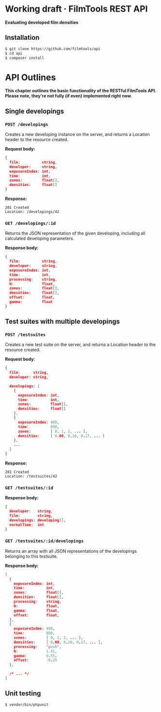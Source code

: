 # Working draft · FilmTools REST API

**Evaluating developed film densities**

## Installation

```bash
$ git clone https://github.com/filmtools/api
$ cd api
$ composer install
```

# API Outlines

**This chapter outlines the basic functionality of the RESTful FilmTools API. Please note, they're not fully (if even) implemented right now.**



## Single developings

### `POST /developings`

Creates a new developing instance on the server, and returns a Location header to the resource created.

**Request body:**

```json
{
  film:          string,
  developer:     string,
  exposureIndex: int,
  time:          int,
  zones:         float[],
  densities:     float[]
}
```

**Response:**

```
201 Created
Location: /developings/42
```



### `GET /developings/:id`

Returns the JSON representation of the given developing, including all calculated developing parameters.

**Response body:**

```json
{
  film:          string,
  developer:     string,
  exposureIndex: int,  
  time:          int,
  processing:    string,
  N:             float,
  zones:         float[],
  densities:     float[],
  offset:        float,
  gamma:         float
}
```

## Test suites with multiple developings

### `POST /testsuites`

Creates a new test suite on the server, and returns a Location header to the resource created.

**Request body:**

```json
{
  film:      string,
  developer: string,
  
  developings: [
    {
      exposureIndex: int,
      time:          int,
      zones:         float[],
      densities:     float[]
    },
    {
      exposureIndex: 400,
      time:          600,
      zones:         [ 0, 1, 2, ... ],
      densities:     [ 0.00, 0.10, 0.17, ... ]
    },
    ...
  ]
}
```

**Response:**

```
201 Created
Location: /testsuites/42
```

### `GET /testsuites/:id`

**Response body:**

```json
{
  developer:   string,
  film:        string,
  developings: developing[],
  normalTime:  int
}
```

### `GET /testsuites/:id/developings`

Returns an array with all JSON representations of the developings belonging to this testsuite.

**Response body:**

```json
[
  {
    exposureIndex: int,
    time:          int,
    zones:         float[],
    densities:     float[],
    processing:    string,
    N:             float,
    gamma:         float,    
    offset:        float,
  },
  {
    exposureIndex: 400,
    time:          800,
    zones:         [ 0, 1, 2, ... ],
    densities:     [ 0.00, 0.10, 0.17, ... ],
    processing:    "push",
    N:             1.41,
    gamma:         0.55,    
    offset:        -0.25
  },
  
  /* ... */
]
```


## Unit testing

```bash
$ vendor/bin/phpunit
```



